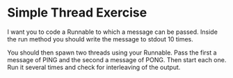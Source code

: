 # Simple Thread Exercise

I want you to code a Runnable to which a message can be passed. Inside the run method
you should write the message to stdout 10 times.

You should then spawn two threads using your Runnable. Pass the first a message of 
PING and the second a message of PONG. Then start each one. Run it several times
and check for interleaving of the output.
